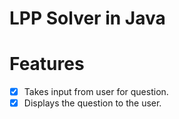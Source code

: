 # LPP Solver in Java

# Features
- [X] Takes input from user for question.
- [X] Displays the question to the user.